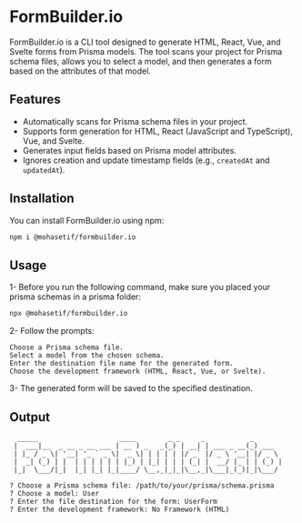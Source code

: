 # FormBuilder.io

FormBuilder.io is a CLI tool designed to generate HTML, React, Vue, and Svelte forms from Prisma models. The tool scans your project for Prisma schema files, allows you to select a model, and then generates a form based on the attributes of that model.

## Features

- Automatically scans for Prisma schema files in your project.
- Supports form generation for HTML, React (JavaScript and TypeScript), Vue, and Svelte.
- Generates input fields based on Prisma model attributes.
- Ignores creation and update timestamp fields (e.g., `createdAt` and `updatedAt`).

## Installation

You can install FormBuilder.io using npm:

```sh
npm i @mohasetif/formbuilder.io
```

## Usage

1- Before you run the following command, make sure you placed your prisma schemas in a prisma folder:

```sh
npx @mohasetif/formbuilder.io
```

2- Follow the prompts:

    Choose a Prisma schema file.
    Select a model from the chosen schema.
    Enter the destination file name for the generated form.
    Choose the development framework (HTML, React, Vue, or Svelte).

3- The generated form will be saved to the specified destination.


## Output
```
  _____                    ____        _ _     _           _       
 |  ___|__  _ __ _ __ ___ | __ ) _   _(_) | __| | ___ _ __(_) ___  
 | |_ / _ \| '__| '_ ` _ \|  _ \| | | | | |/ _` |/ _ \ '__| |/ _ \ 
 |  _| (_) | |  | | | | | | |_) | |_| | | | (_| |  __/ |_ | | (_) |
 |_|  \___/|_|  |_| |_| |_|____/ \__,_|_|_|\__,_|\___|_(_)|_|\___/ 
                                                                   
? Choose a Prisma schema file: /path/to/your/prisma/schema.prisma
? Choose a model: User
? Enter the file destination for the form: UserForm
? Enter the development framework: No Framework (HTML)

```